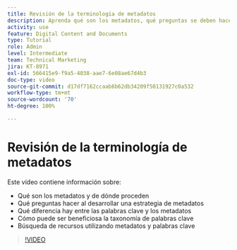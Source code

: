 ```yaml
---
title: Revisión de la terminología de metadatos
description: Aprenda qué son los metadatos, qué preguntas se deben hacer al desarrollar una estrategia de metadatos y más en [!UICONTROL DAM de Workfront].
activity: use
feature: Digital Content and Documents
type: Tutorial
role: Admin
level: Intermediate
team: Technical Marketing
jira: KT-8971
exl-id: 566415e9-f9a5-4038-aae7-6e08ae67d4b3
doc-type: video
source-git-commit: d17df7162ccaab6b62db34209f50131927c0a532
workflow-type: tm+mt
source-wordcount: '70'
ht-degree: 100%

---
```


# Revisión de la terminología de metadatos

Este vídeo contiene información sobre:

* Qué son los metadatos y de dónde proceden
* Qué preguntas hacer al desarrollar una estrategia de metadatos
* Qué diferencia hay entre las palabras clave y los metadatos
* Cómo puede ser beneficiosa la taxonomía de palabras clave
* Búsqueda de recursos utilizando metadatos y palabras clave

>[!VIDEO](https://video.tv.adobe.com/v/3419523/?quality=12&learn=on&enablevpops&captions=spa)
